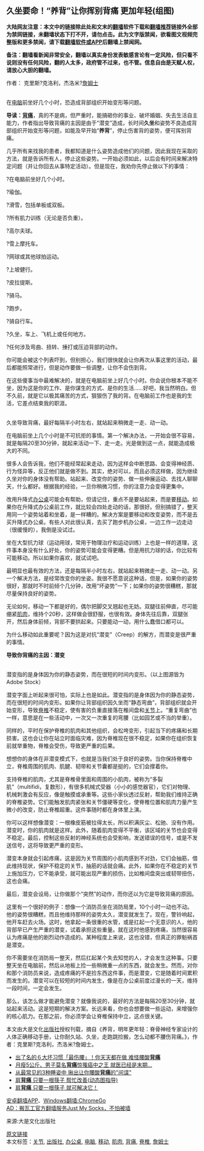  <h2>久坐要命！“养背”让你挥别背痛 更加年轻(组图)</h2> <p class="notice"><b>大陆网友注意：本文中的链接除此处和文末的<a href="https://github.com/bannedbook/fanqiang" >翻墙</a>软件下载和<a href="https://github.com/killgcd/justmysocks/blob/master/README.md">翻墙推荐</a>链接外全部为禁网链接，未翻墙状态下打不开，请勿点击。此为文字版禁闻，欲看图文视频完整版和更多禁闻，请下载<a href="https://github.com/bannedbook/fanqiang">翻墙软件或APP</a>后翻墙上禁闻网。</p><p>备注：翻墙看新闻非常安全，翻墙以真实身份发表敏感言论有一定风险，但只看不说则没有任何风险，翻的人太多，政府管不过来，也不管。信息自由是天赋人权，请放心大胆的翻墙。</b></p>  <div class="entry"> <p>作者： 克里斯?克洛利，杰洛米?<a href="https://www.bannedbook.org/bnews/tag/%E8%A9%B9%E5%A7%86%E5%A3%AB/" class="st_tag internal_tag" rel="tag" title="标签 詹姆士 下的日志">詹姆士</a></p> <p><br />在<a href="https://www.bannedbook.org/bnews/tag/%e7%94%b5%e8%84%91/" class="st_tag internal_tag" rel="tag" title="标签 电脑 下的日志">电脑</a>前坐好几个小时，恐造成背部组织开始变形等问题。 </p> <p><strong>导读：<a href="https://www.bannedbook.org/bnews/tag/%E8%83%8C%E7%97%9B/" class="st_tag internal_tag" rel="tag" title="标签 背痛 下的日志">背痛</a></strong>，真的不是病，但严重时，能搞砸你的事业、破坏婚姻、失去生活自主能力，作者指出导致背痛的主因是由于“潜变”造成，长时间<strong>久坐</strong>和姿势不良造成背部组织开始变形等问题，如能及早开始“<strong>养背</strong>”，停止伤害背的姿势，便可挥别背痛。 </p> <p>几乎所有来找我的患者，我都知道是什么姿势造成他们的问题，因此我现在采取的方法，就是告诉所有人，停止这些姿势。一开始必须如此，以后会有时间来解决特定问题（并让你回去从事特定活动）。但是现在，我劝你先停止做以下的事情：</p> <p>?在电脑前坐好几个小时。</p> <p>?瑜伽。</p> <p>?滑雪，包括单板或双板。</p> <p>?所有肌力训练（无论是否负重）。</p> <p> <center><center></center></center></p> <p>?高尔夫球。</p> <p><center><center></center></center></p> <p>?雪上摩托车。</p> <p><center><center></center></center></p> <p>?网球或其他球拍运动。</p> <p><center><center></center></center></p> <p>?上坡健行。</p> <p><center><center></center></center></p> <p>?皮拉提斯。</p>  <p><center><center></center></center></p> <p>?骑马。</p> <p><center><center></center></center></p> <p>?跑步。</p> <p><center><center></center></center></p> <p>?骑自行车。</p> <p><center><center></center></center></p> <p>?久坐，车上、飞机上或任何地方。</p> <p><center><center></center></center></p> <p>?任何涉及弯曲、扭转、捶打或压迫背部的动作。</p> <p><center><center></center></center></p> <p>你可能会被这个列表吓到，但别担心，我们很快就会让你再次从事这里的活动，最后都能照常进行，但是动作要做一些调整，让你不会伤到背。</p> <p><center><center></center></center></p> <p>在这些傻事当中最难解决的，就是在电脑前坐上好几个小时。你会说你根本不能不坐，因为这是你的工作、是你谋生的方式、是你的生活&hellip;&hellip;好吧，我当然明白。但不久前，就是它以极其痛苦的方式，狠狠伤了我的背。在电脑前工作也是我的生活，它差点结束我的职涯。</p> <p><center><center></center></center></p> <p><br />久坐导致背痛，最好每隔半小时左右，就站起来稍微走一走、动一动。</p> <p><center><center></center></center></p> <p>在电脑前坐上几个小时是不可抗拒的事情。第一个解决办法，一开始会很不容易，就是每隔20至30分钟，就起来活动一下、走一走。光是做到这一点，就能造成极大的不同。</p>  <p><center><center></center></center></p> <p>很多人会告诉我，他们不能经常起来走动，因为这样会中断思路、会变得神经质、行为怪异等，反正他们就是做不到。其实，绝对可以，而且必须这样做，因为继续久坐对你的身体没有帮助。站起来、改变你的姿势、做一些伸展运动、去找人聊聊天，什么都好。根据我的经验，一旦你稍微习惯，你的注意力会变得更集中。</p> <p><center><center></center></center></p> <p>改用升降式<a href="https://www.bannedbook.org/bnews/tag/%e5%8a%9e%e5%85%ac%e6%a1%8c/" class="st_tag internal_tag" rel="tag" title="标签 办公桌 下的日志">办公桌</a>可能会有帮助，但请记住，重点不是要站起来，而是要<a href="https://www.bannedbook.org/bnews/tag/%E7%A7%BB%E5%8A%A8/" class="st_tag internal_tag" rel="tag" title="标签 移动 下的日志">移动</a>。如果你在升降式办公桌前工作，就比较会四处走动的话，那很好。但别搞错了，整天用同一个姿势站着和坐着，是一样糟的。解决方案是要移动和改变姿势，而不是去买升降式办公桌。有些人对此很认真，去买了跑步机办公桌，一边工作一边走动（很缓慢的），我倒是没试过。</p> <p><center><center></center></center></p> <p>坐在大型抗力球（运动用球，常用于物理治疗和运动训练）上也是一样的道理，这件事本身没有什么好处，你的姿势可能会变得更糟。但是用抗力球的话，你比较有可能移动。所以如果你喜欢，就试试吧。</p> <p><center><center></center></center></p> <p>最明显也最有效的方法，还是每隔半小时左右，就站起来稍微走一走、动一动。另一个解决方法，是经常改变你的坐姿。我很不愿意说这种话，但是，如果你的姿势很好，那就时不时前倾个几分钟，改用“坏姿势”一下；如果你的姿势很糟糕，那就尽量保持良好的姿势。</p> <p><center><center></center></center></p> <p>无论如何，移动一下都是好的，偶尔把脚交叉翘起也无妨。双腿往前伸直，尽可能绷紧<a href="https://www.bannedbook.org/bnews/tag/%e8%82%8c%e8%82%89/" class="st_tag internal_tag" rel="tag" title="标签 肌肉 下的日志">肌肉</a>，维持个20秒，这样做会很舒服，也很有效。身体先往后靠，双腿张开，然后身体前倾，背部不要拱起来。只要能动一动，用什么蠢借口都可以。</p> <p><center><center></center></center></p> <p>为什么移动如此重要呢？因为这是对抗“潜变”（Creep）的解方，而潜变是很严重的事情。</p> <p><center><center></center></center><center></center></p> <p><strong>导致你背痛的主因：潜变</strong></p> <p><center><center></center></center></p> <p><strong></strong><br />潜变指的是身体因为你的静态姿势，而在很短的时间内变形。（以上图源皆为Adobe Stock）</p> <p><center><center></center></center></p> <p>潜变字面上听起来很可怕，实际上也是如此。潜变指的是身体因为你的静态姿势，而在很短的时间内变形。如果你让背部组织因久坐而“静态弯曲”，背部组织就会开始变形，导致<a href="https://www.bannedbook.org/bnews/tag/%E8%84%8A%E6%A4%8E/" class="st_tag internal_tag" rel="tag" title="标签 脊椎 下的日志">脊椎</a>不稳定，使有害的负重直接落在椎间盘和<a href="https://www.bannedbook.org/bnews/tag/%E5%85%B3%E8%8A%82/" class="st_tag internal_tag" rel="tag" title="标签 关节 下的日志">关节</a>上。“重复弯曲”也一样，意思是在一些活动中，一次又一次重复的弯腰（比如园艺或不当的举重）。</p>  <p><center><center></center></center></p> <p>同样的，平时在保护脊椎的肌肉和其他组织，会松垮变形，引起当下的疼痛和长期损害。这也会让你在站立时面临灾难，因为脊椎现在很不稳定，如果你在组织恢复前就举重物，脊椎会受伤，导致更严重的后果。</p> <p><center><center></center></center></p> <p>想想你的身体在非潜变模式下，也就是当我们处于良好的姿势。当你保持脊椎中立，脊椎周围的肌肉、肌腱、韧带和关节囊都是挺的，它们会撑着你。</p> <p><center><center></center></center></p> <p>支持脊椎的肌肉，尤其是脊椎骨里面和周围的小肌肉，被称为“多裂肌”（multifidi，复数形），有很多机械式受器（小小的感觉器官），它们对物理、机械刺激会有反应，像是触摸或承重等。这些小家伙透过反射，帮助我们维持正确的脊椎姿势。它们能触发肌肉紧张和关节僵硬等变化，使脊椎位置和肌肉力量产生微小的改变，防止脊椎超重。这件事随时都在身体里上演。</p> <p><center><center></center></center></p> <p>你可以这样想像潜变：一根橡皮筋被拉得太长，所以积满灰尘、松驰、没有作用。潜变时，你的肌肉就是这样。此外，随着肌肉变得不平衡，该区域的关节也会变得不稳定。最后，控制这些反射的神经系统也会受影响，发送错误的信号，或是不发送信号，这将导致更严重的变形。</p> <p><center><center></center></center></p> <p>潜变本身就会引起疼痛，这是因为关节周围的小肌肉感到不对劲，它们会抽筋，借此维持现状，保护不稳定的关节，抽筋的话就会痛。此外，如果你在不稳定的关节上施加压力，它不能承受，就可能出现严重的损伤，比如椎间盘突出或韧带扭伤，这也会痛。</p> <p><center><center></center></center></p> <p>最后，潜变会设局，让你做那个“突然”的动作，而你还以为它是导致背痛的原因。</p> <p><center><center></center></center></p> <p>这里有一个很好的例子：想像一个消防员坐在消防局里，10个小时一动也不动。他的姿势很糟糕，而且他维持那样的姿势太久，潜变就发生了。现在，警铃响起，他开车赶去火场。这时，他拿起一条很重的水管，或是扛起一个无意识的人，他的背部早已产生严重的潜变，试着承担这些重量。就在这时他感到疼痛，当然很容易认为疼痛是他的剧烈动作造成的。某种程度上来说，这也没错，但真正的罪魁祸首是潜变。</p> <p><center><center></center></center></p> <p>你不需要坐在消防局一整天，然后扛起某个失去知觉的人，才会发生这种事。只要整天坐在电脑前，然后从地板上捡一些稍微重一点的东西，就会发生。然而，对你和那个消防员来说，造成疼痛的不是捡东西这件事，而是潜变，它是随着时间累积而发生的。潜变可以在较短的时间内发生，像是在办公桌前度过漫长的一天，维持一段时间，一定会发生。</p> <p><center><center></center></center></p> <p>那么，该怎么做才能避免潜变？就像我说的，最好的方法是每隔20至30分钟，就站起来活动。这是短期的解决方案。长远来看，你也会想要做一些运动，来增强你的核心肌力。在那之前，你必须学会让脊椎保持中立，这点很关键。</p>  <p><center><center></center></center></p> <p>本文由大是文化<a href="https://www.bannedbook.org/bnews/tag/%E5%87%BA%E7%89%88%E7%A4%BE/" class="st_tag internal_tag" rel="tag" title="标签 出版社 下的日志">出版社</a>授权刊载，摘自《养背，明年更年轻：脊骨神经专家设计的人体正确移动手册，让你耐久站、久坐，走跑跳捡搬，怎么动都不腰伤背痛。》，作者：克里斯?克洛利，杰洛米?詹姆士。<center><center></center></center><center> </center>  </p> <ul class='op-related-articles' title='相关阅读'> <li><a href='https://www.bannedbook.org/bnews/health/20200409/1309335.html' target='_blank'>出了名的６大坏习惯「最伤腰」！你天天都在做 难怪腰酸<b>背痛</b></a></li> <li><a href='https://www.bannedbook.org/bnews/funmedia/20200211/1274716.html' target='_blank'>月瘦5公斤、男子莫名<b>背痛</b>惊罹癌中之王 就医已经是末期…</a></li> <li><a href='https://www.bannedbook.org/bnews/lifebaike/20200131/1268430.html' target='_blank'>从最常见的3种睡姿中 揪出让你腰酸<b>背痛</b>的&quot;间谍&quot;</a></li> <li><a href='https://www.bannedbook.org/bnews/health/20200109/1255965.html' target='_blank'>肩<b>背痛</b> 只要一根筷子 帮忙改善(动态图指导)</a></li> <li><a href='https://www.bannedbook.org/bnews/health/20200103/1252744.html' target='_blank'>肩<b>背痛</b> 只要一根筷子 就可解决它！</a></li> </ul> <div class="texttj"> <a href="https://github.com/bannedbook/fanqiang/wiki/%E7%A6%81%E9%97%BB%E7%BD%91%E5%AE%89%E5%8D%93%E7%BF%BB%E5%A2%99%E6%96%B0%E9%97%BBAPP" target="_blank">安卓翻墙APP</a>、<a href="https://github.com/bannedbook/fanqiang/wiki/Chrome%E4%B8%80%E9%94%AE%E7%BF%BB%E5%A2%99%E5%8C%85" target="_blank">Windows翻墙:ChromeGo</a><br/> <a href="https://github.com/killgcd/justmysocks/blob/master/README.md" target="_blank">AD：搬瓦工官方翻墙服务Just My Socks，不怕被墙</a> </div><p>来源:大是文化出版社</p><a name='sharetosocial'></a>         <div><a href='https://www.bannedbook.org/bnews/comments/20200614/1344739.html'>原文链接</a></div>  </div><!--END ENTRY--> <div class="postfooter"> <div>本文标签：<a href="https://www.bannedbook.org/bnews/tag/%E5%85%B3%E8%8A%82/" rel="tag">关节</a>, <a href="https://www.bannedbook.org/bnews/tag/%E5%87%BA%E7%89%88%E7%A4%BE/" rel="tag">出版社</a>, <a href="https://www.bannedbook.org/bnews/tag/%e5%8a%9e%e5%85%ac%e6%a1%8c/" rel="tag">办公桌</a>, <a href="https://www.bannedbook.org/bnews/tag/%e7%94%b5%e8%84%91/" rel="tag">电脑</a>, <a href="https://www.bannedbook.org/bnews/tag/%E7%A7%BB%E5%8A%A8/" rel="tag">移动</a>, <a href="https://www.bannedbook.org/bnews/tag/%e8%82%8c%e8%82%89/" rel="tag">肌肉</a>, <a href="https://www.bannedbook.org/bnews/tag/%E8%83%8C%E7%97%9B/" rel="tag">背痛</a>, <a href="https://www.bannedbook.org/bnews/tag/%E8%84%8A%E6%A4%8E/" rel="tag">脊椎</a>, <a href="https://www.bannedbook.org/bnews/tag/%E8%A9%B9%E5%A7%86%E5%A3%AB/" rel="tag">詹姆士</a></div>  </div><!--END POSTFOOTER--> 